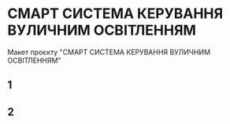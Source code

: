 # СМАРТ СИСТЕМА КЕРУВАННЯ ВУЛИЧНИМ ОСВІТЛЕННЯМ
Макет проєкту "СМАРТ СИСТЕМА КЕРУВАННЯ ВУЛИЧНИМ ОСВІТЛЕННЯМ"

## 1
## 2

